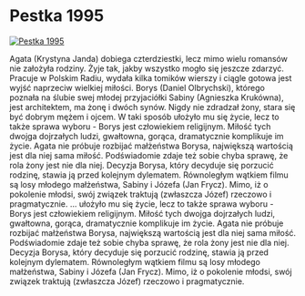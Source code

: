 Pestka 1995 
=============
[![Pestka 1995 ](http://vidos.pl/images/player.gif)](http://vidos.pl/pestka-1995)

 Agata (Krystyna Janda) dobiega czterdziestki, lecz mimo wielu romansów nie założyła rodziny. Żyje tak, jakby wszystko mogło się jeszcze zdarzyć. Pracuje w Polskim Radiu, wydała kilka tomików wierszy i ciągle gotowa jest wyjść naprzeciw wielkiej miłości. Borys (Daniel Olbrychski), którego poznała na ślubie swej młodej przyjaciółki Sabiny (Agnieszka Krukówna), jest architektem, ma żonę i dwóch synów. Nigdy nie zdradzał żony, stara się być dobrym mężem i ojcem. W taki sposób ułożyło mu się życie, lecz to także sprawa wyboru - Borys jest człowiekiem religijnym. Miłość tych dwojga dojrzałych ludzi, gwałtowna, gorąca, dramatycznie komplikuje im życie. Agata nie próbuje rozbijać małżeństwa Borysa, największą wartością jest dla niej sama miłość. Podświadomie zdaje też sobie chyba sprawę, że rola żony jest nie dla niej. Decyzja Borysa, który decyduje się porzucić rodzinę, stawia ją przed kolejnym dylematem. Równoległym wątkiem filmu są losy młodego małżeństwa, Sabiny i Józefa (Jan Frycz). Mimo, iż o pokolenie młodsi, swój związek traktują (zwłaszcza Józef) rzeczowo i pragmatycznie.   ... ułożyło mu się życie, lecz to także sprawa wyboru - Borys jest człowiekiem religijnym. Miłość tych dwojga dojrzałych ludzi, gwałtowna, gorąca, dramatycznie komplikuje im życie. Agata nie próbuje rozbijać małżeństwa Borysa, największą wartością jest dla niej sama miłość. Podświadomie zdaje też sobie chyba sprawę, że rola żony jest nie dla niej. Decyzja Borysa, który decyduje się porzucić rodzinę, stawia ją przed kolejnym dylematem. Równoległym wątkiem filmu są losy młodego małżeństwa, Sabiny i Józefa (Jan Frycz). Mimo, iż o pokolenie młodsi, swój związek traktują (zwłaszcza Józef) rzeczowo i pragmatycznie.
